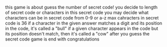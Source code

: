 this game is about guess the number of secret code!
you decide to length of secret code or characters in this secret code
you may decide what characters can be in secret code from 0-9 or a-z max cahracters in secret code is 36
if a character in the given answer matches a digit and its position in the code, it's called a "bull"
if a given character appears in the code but its position doesn't match, then it's called a "cow"
after you guess the secret code game is end with congratulations
